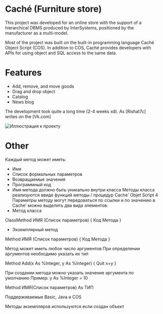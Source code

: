# Caché (Furniture store)

This project was developed for an online store with the support of a hierarchical DBMS produced by InterSystems, positioned by the manufacturer as a multi-model.

Most of the project was built on the built-in programming language Caché Object Script (COS). In addition to COS, Caché provides developers with APIs for using object and SQL access to the same data.

# Features

  - Add, remove, and move goods
  - Drag and drop object
  - Catalog
  - News blog

The development took quite a long time (2-4 weeks xd).  As [Rishat7c] writes on the [Vk.com]

![Иллюстрация к проекту](https://pp.userapi.com/c837332/v837332286/4a913/4HrHj2IK9yo.jpg)

# Other

Каждый метод может иметь:
- Имя
- Список формальных параметров
- Возвращаемые значения
- Программный код
- Имя метода должно быть уникально внутри класса
Методы класса реализуются ввиде функций методы / процедур Cache' Objet Script 4
Параметры методу могут передоваться по ссылки и по значению 
в Cache' можно выделить два вида элементов:
- Метод класса 

ClassMethod ИМЯ (Список параметров)
{
	Код Метода
}

- Экземплярный метод

Method ИМЯ (Список параметров)
{
	Код Метода
}

Метод может иметь любое число аргументов
При определении аргументов необходимо указать их тип

Method Add(x As %Integer, y As %Integer)
{
	Quit x+y
}

При создании метода можно указать значение аргумента по умолчанию Пример: y As %Integer = 10

Method ИМЯ(Список параметров) As ТИП

Поддерживаемые Basic, Java и COS

Методы экземпляров используются если создан объект 
